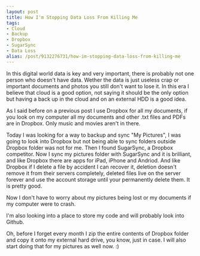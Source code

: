 ```yaml
---
layout: post
title: How I'm Stopping Data Loss From Killing Me
tags:
- Cloud
- Backup
- Dropbox
- SugarSync
- Data Loss
alias: /post/9132276731/how-im-stopping-data-loss-from-killing-me
---
```

In this digital world data is key and very important, there is probably not
one person who doesn't have data. Wether the data is just useless crap or
important documents and photos you still don't want to lose it. In this era I
believe that cloud is a good option, not saying it should be the only option
but having a back up in the cloud and on an external HDD is a good idea.

As I said before on a previous post I use Dropbox for all my documents, if you
look on my computer all my documents and other .txt files and PDFs are in
Dropbox. Only music and movies aren't in there.

Today I was looking for a way to backup and sync "My Pictures", I was going to
look into Dropbox but not being able to sync folders outside Dropbox folder
was not for me. Then I found SugarSync, a Dropbox competitor. Now I sync my
pictures folder with SugarSync and it is brilliant, and like Dropbox there are
apps for iPad, iPhone and Andriod. And like Dropbox if I delete a file by
accident I can recover it, deletion doesn't remove it from their servers
completely, deleted files live on the server forever and use the account
storage until your permanently delete them. It is pretty good.

Now I don't have to worry about my pictures being lost or my documents if my
computer were to crash.

I'm also looking into a place to store my code and will probably look into
Github.

Oh, before I forget every month I zip the entire contents of Dropbox folder
and copy it onto my external hard drive, you know, just in case. I will also
start doing that for my pictures as well now. :)

